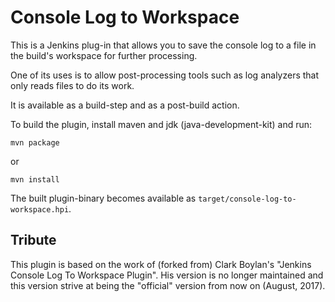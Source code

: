 # Console Log to Workspace

This is a Jenkins plug-in that allows you to save the console log to a file in the
build's workspace for further processing.

One of its uses is to allow post-processing tools such as log analyzers that
only reads files to do its work.

It is available as a build-step and as a post-build action.

To build the plugin, install maven and jdk (java-development-kit) and run:

    mvn package

or

    mvn install

The built plugin-binary becomes available as `target/console-log-to-workspace.hpi`.

## Tribute

This plugin is based on the work of (forked from) Clark Boylan's "Jenkins Console Log To Workspace Plugin".
His version is no longer maintained and this version strive at being the "official" version from now on (August, 2017).
